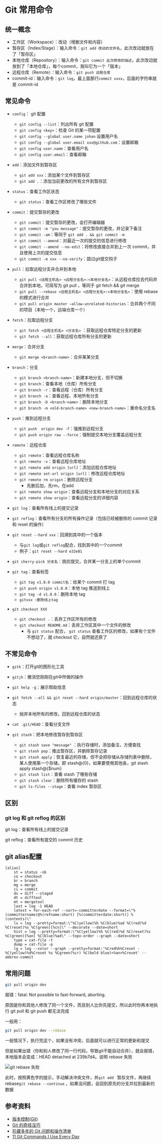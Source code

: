 # Git 常用命令

## 统一概念

- 工作区（Workspace）：改动（增删文件和内容）
- 暂存区（Index/Stage）：输入命令：`git add 改动的文件名`，此次改动就放在了「暂存区」
- 本地仓库（Repository）：输入命令：`git commit 此次修改的描述`，此次改动就放到了「本地仓库」，每个commit，我叫它为一个「版本」
- 远程仓库（Remote）：输入命令：`git push 远程仓库`
- commit-id：输入命令：`git log`，最上面那行`commit xxxx`，后面的字符串就是 commit-id

## 常见命令

- `config`： git 配置
  - `git config --list`：列出所有 git 配置
  - `git config <key>`：检查 Git 的某一项配置
  - `git config --global user.name johan` 设置用户名
  - `git config --global user.email xxx@github.com`：设置邮箱
  - `git config user.name`：查看用户名
  - `git config user.email`：查看邮箱
- `add`：添加文件到暂存区
  - `git add xxx`：添加某个文件到暂存区
  - `git add .`：添加当前更改的所有文件到暂存区
- `status`：查看工作区状态
  - `git status`：查看工作区修改了哪些文件
- `commit`：提交暂存的更改
  - `git commit`：提交暂存的更改，会打开编辑器
  - `git commit -m "you message"`：提交暂存的更改，并记录下备注
  - `git commit -am`：等同于 `git add . && git commit -m`
  - `git commit --amend`：对最近一次的提交的信息进行修改
  - `git commit --amend --no-edit`：将修改直接合并到上一次 commit，并且使用上次的提交信息
  - `git commit -m xxx --no-verify`：跳过git提交钩子
- `pull`：拉取远程分支并合并到本地
  - `git pull <远程主机名> <远程分支名>:<本地分支名>`：从远程仓库拉去代码并合并到本地，可简写为 git pull ，等同于 git fetch && git merge
  - `git pull --rebase <远程主机名> <远程分支名>:<本地分支名>`：使用 rebase 的模式进行合并
  - `git pull origin master —allow-unrelated-histories`：合并两个不同的项目（本地一个，远端仓库一个）
- `fetch`：拉取远程分支
  - `git fetch <远程主机名> <分支名>` ：获取远程仓库特定分支的更新
  - `git fetch --all`：获取远程仓库所有分支的更新
- `merge`：合并分支

  - `git merge <branch-name>`：合并某某分支
- `branch`：分支

  - `git branch <branch-name>`：新建本地分支，但不切换
  - `git branch`：查看本地（仓库）所有分支
  - `git branch -r`：查看远程（仓库）所有分支
  - `git branch -a`：查看远程、本地所有分支
  - `git branch -D <branch-name>`：删除本地分支
  - `git branch -m <old-branch-name> <new-branch-name>`：重命名分支名
- `push`：推到远程分支
  - `git push  origin dev -f`：强推到远程分支
  - `git push origin raw --force`：强制提交本地分支覆盖远程分支
- `remote`：远程仓库
  - `git remote`：查看远程仓库名称
  - `git remote -v`：查看远程仓库地址
  - `git remote add origin [url]`：添加远程仓库地址
  - `git remote set-url origin [url]`：修改远程仓库地址
  - `git remote rm origin`：删除远程分支
    - 先删后加，先rm，在add
  - `git remote show origin`：查看远程分支和本地分支的对应关系
  - `git remote show origin`：查看远程分支的详细内容
- `git log`：查看所有线上的提交记录
- `git reflog`：查看所有分支的所有操作记录（包括已经被删除的 commit 记录和 reset 的操作）
- `git reset --hard xxx`：回溯到其中的一个版本
  - 与`git log`或`git reflog`配合，找到其中的一个commit
  - 例子：`git reset --hard e32e81`

- `git cherry-pick 分支名`：挑捡提交，合并某一分支上的单个commit
- `git tag`：查看标签
  - `git tag v1.0.0 commit名`：给某个 commit 打 tag
  - `git push origin v1.0.0`：本地 tag 推送到线上  
  - `git tag -d v1.0.0`：删除本地 tag
  - `gitxxx :删除线上tag`
- `git checkout XXX`
  - `git checkout .`：丢弃工作区所有的修改
  - `git checkout README.md`：丢弃工作区其中一个文件的修改
    - 与 `git status` 配合， `git status` 查看工作区的修改，如果有个文件不想动了，就 checkout 它，自然就还原了









## 不常见命令

- `gitk`：打开git的图形化工具
- `gitjk`：撤消您刚刚在git中所做的操作

- `git help -g`：展示帮助信息
- `git fetch --all && git reset --hard origin/master`：回到远程仓库的状态
  - 抛弃本地所有的修改，回到远程仓库的状态
- `cat .git/HEAD`：查看分支文件
- `git stash`：把本地修改暂存到暂存区
  - `git stash save "message"` ：执行存储时，添加备注，方便查找
  - `git stash pop`：推出暂存区，并删除暂存记录
  - `git stash apply`：恢复最近的存储，但不会把存储从存储列表中删除，某人使用第一个存储，即 stash@{0}，如果要使用其他各，git stash apply stash@{$num}
  - `git stash list`：查看 stash 了哪些存储
  - `git stash clear`：删除所有缓存的 stash
  - `git ls-files --stage`：查看 index 暂存区



## 区别

### git log 和 git reflog 的区别

git log：查看所有线上的提交记录

git reflog：查看所有提交的 commit 历史

## git alias配置

```.gitconfig
[alias]
    st = status -sb
    co = checkout
    br = branch
    mg = merge
    ci = commit
    ds = diff --staged
    dt = difftool
    mt = mergetool
    last = log -1 HEAD
    latest = for-each-ref --sort=-committerdate --format=\"%(committername)@%(refname:short) [%(committerdate:short)] %(contents)\"
    ls = log --pretty=format:\"%C(yellow)%h %C(blue)%ad %C(red)%d %C(reset)%s %C(green)[%cn]\" --decorate --date=short
    hist = log --pretty=format:\"%C(yellow)%h %C(red)%d %C(reset)%s %C(green)[%an] %C(blue)%ad\" --topo-order --graph --date=short
    type = cat-file -t
    dump = cat-file -p
    lg = log --color --graph --pretty=format:'%Cred%h%Creset -%C(yellow)%d%Creset %s %Cgreen(%cr) %C(bold blue)<%an>%Creset' --abbrev-commit
```



## 常用问题

```bash
git pull origin dev 
```

报错：fatal: Not possible to fast-forward, aborting.

原因是你和其他人修改了同一个文件，而且别人比你先提交，所以此时你再本地执行 git pull 和 git push 都无法完成

一般用：

```bash
git pull origin dev --rebase
```

一般情况下，执行完这个，如果没有冲突，后面就可以进行正常的更新和提交

但是如果出错（你和别人修改了同一行代码，导致git不能自动合并），就会报错，本地版本会变成：HEAD detached at 239b7d4。说明 rebase 失败 

![git rebase 失败](https://s2.loli.net/2022/08/29/VpSO2gPBAMTaKbh.png)

此时，按照黄色字的提示，手动解决冲突文件，并`git add ` 暂存文件，再继续 rebase`git rebase --continue` ，如果没问题，会回到原先的分支并拉到最新的数据



## 参考资料

-   [版本控制(Git)](https://missing-semester-cn.github.io/2020/version-control/)
-   [Git 的奇技淫巧](https://github.com/521xueweihan/git-tips)
-   [珍藏多年的 Git 问题和操作清单](https://mp.weixin.qq.com/s?__biz=MzA4ODUzNTE2Nw==&mid=2451046316&idx=1&sn=8034a23e3367d14ba02565d0dd2c5634&chksm=87cbe6bcb0bc6faa8e7c3dab7604392dd4fe7ce3af125a2a695ea15c3a1caefd08cd374f0133&mpshare=1&scene=1&srcid=&sharer_sharetime=1567210777793&sharer_shareid=778ad5bf3b27e0078eb105d7277263f6#rd)
-   [11 Git Commands I Use Every Day](https://dev.to/domagojvidovic/11-git-commands-i-use-every-day-43eo)
